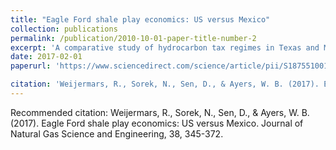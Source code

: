 ```yaml
---
title: "Eagle Ford shale play economics: US versus Mexico"
collection: publications
permalink: /publication/2010-10-01-paper-title-number-2
excerpt: 'A comparative study of hydrocarbon tax regimes in Texas and Mexico as applied to shale oil wells completed in the Eagle Ford formation'
date: 2017-02-01
paperurl: 'https://www.sciencedirect.com/science/article/pii/S187551001630909X'

citation: 'Weijermars, R., Sorek, N., Sen, D., & Ayers, W. B. (2017). Eagle Ford shale play economics: US versus Mexico. Journal of Natural Gas Science and Engineering, 38, 345-372.'
---
```


Recommended citation: Weijermars, R., Sorek, N., Sen, D., & Ayers, W. B. (2017). Eagle Ford shale play economics: US versus Mexico. Journal of Natural Gas Science and Engineering, 38, 345-372.

